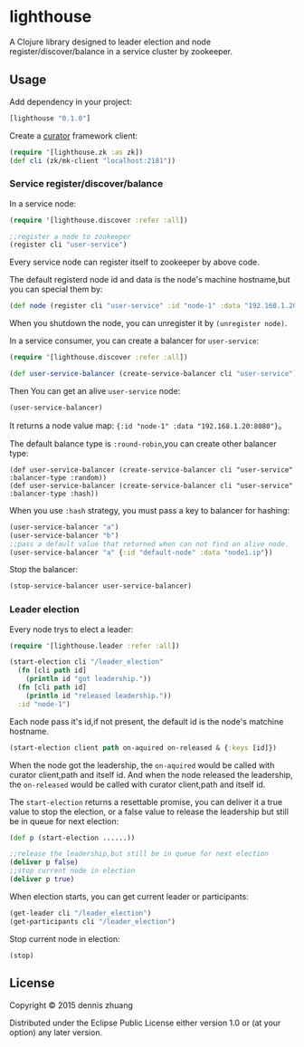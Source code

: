# lighthouse

A Clojure library designed to leader election and node register/discover/balance in a service cluster by zookeeper.

## Usage

Add dependency in your project:

```clj
[lighthouse "0.1.0"]
```

Create a [curator](http://curator.apache.org/) framework client:

```clj
(require '[lighthouse.zk :as zk])
(def cli (zk/mk-client "localhost:2181"))
```


### Service register/discover/balance

In a service node:

```clj
(require '[lighthouse.discover :refer :all])

;;register a node to zookeeper
(register cli "user-service")
```

Every service node can register itself to zookeeper by above code.

The default registerd node id and data is the node's machine hostname,but you can special them by:

```clj
(def node (register cli "user-service" :id "node-1" :data "192.168.1.20:8080"))
```

When you shutdown the node, you can unregister it by `(unregister node)`.

In a service consumer, you can create a balancer for `user-service`:

```clj
(require '[lighthouse.discover :refer :all])

(def user-service-balancer (create-service-balancer cli "user-service"))
```

Then You can get an alive `user-service` node:

```
(user-service-balancer)
```

It returns a node value map: `{:id "node-1" :data "192.168.1.20:8080"}`。

The default balance type is `:round-robin`,you can create other balancer type:

```
(def user-service-balancer (create-service-balancer cli "user-service" :balancer-type :random))
(def user-service-balancer (create-service-balancer cli "user-service" :balancer-type :hash))
```

When you use `:hash` strategy, you must pass a key to balancer for hashing:

```clj
(user-service-balancer "a")
(user-service-balancer "b")
;;pass a default value that returned when can not find an alive node.
(user-service-balancer "a" {:id "default-node" :data "node1.ip"})
```
Stop the balancer:

```clj
(stop-service-balancer user-service-balancer)
```

### Leader election

Every node trys to elect a leader:

```clj
(require '[lighthouse.leader :refer :all])

(start-election cli "/leader_election"
  (fn [cli path id]
    (println id "got leadership."))
  (fn [cli path id]
    (println id "released leadership."))
  :id "node-1")
```

Each node pass it's id,if not present, the default id is the node's matchine hostname.

```clj
(start-election client path on-aquired on-released & {:keys [id]})
```

When the node got the leadership, the `on-aquired` would be called with curator client,path and itself id.
And when the node released the leadership, the `on-released` would be called with curator client,path and itself id.

The `start-election` returns a resettable promise, you can deliver it a true value to stop the election, or a false value to
release the leadership but still be in queue for next election:

```clj
(def p (start-election ......))

;;release the leadership,but still be in queue for next election
(deliver p false)
;;stop current node in election
(deliver p true)
```

When election starts, you can get current leader or participants:

```clj
(get-leader cli "/leader_election")
(get-participants cli "/leader_election")
```

Stop current node in election:

```
(stop)
```


## License

Copyright © 2015 dennis zhuang

Distributed under the Eclipse Public License either version 1.0 or (at
your option) any later version.
